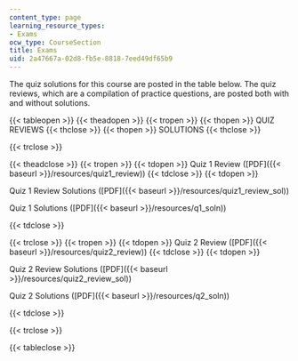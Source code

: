 ```yaml
---
content_type: page
learning_resource_types:
- Exams
ocw_type: CourseSection
title: Exams
uid: 2a47667a-02d8-fb5e-8818-7eed49df65b9
---
```


The quiz solutions for this course are posted in the table below. The quiz reviews, which are a compilation of practice questions, are posted both with and without solutions.

{{< tableopen >}}
{{< theadopen >}}
{{< tropen >}}
{{< thopen >}}
QUIZ REVIEWS
{{< thclose >}}
{{< thopen >}}
SOLUTIONS
{{< thclose >}}

{{< trclose >}}

{{< theadclose >}}
{{< tropen >}}
{{< tdopen >}}
Quiz 1 Review ([PDF]({{< baseurl >}}/resources/quiz1_review))
{{< tdclose >}}
{{< tdopen >}}


Quiz 1 Review Solutions ([PDF]({{< baseurl >}}/resources/quiz1_review_sol))

Quiz 1 Solutions ([PDF]({{< baseurl >}}/resources/q1_soln))


{{< tdclose >}}

{{< trclose >}}
{{< tropen >}}
{{< tdopen >}}
Quiz 2 Review ([PDF]({{< baseurl >}}/resources/quiz2_review))
{{< tdclose >}}
{{< tdopen >}}


Quiz 2 Review Solutions ([PDF]({{< baseurl >}}/resources/quiz2_review_sol))

Quiz 2 Solutions ([PDF]({{< baseurl >}}/resources/q2_soln))


{{< tdclose >}}

{{< trclose >}}

{{< tableclose >}}